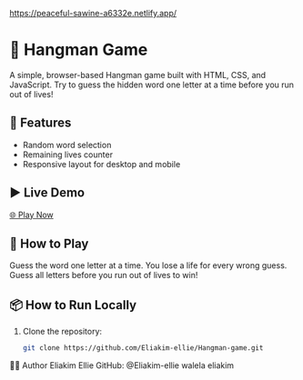 https://peaceful-sawine-a6332e.netlify.app/
# 🎯 Hangman Game
A simple, browser-based Hangman game built with HTML, CSS, and JavaScript. Try to guess the hidden word one letter at a time before you run out of lives!
## 🚀 Features
- Random word selection
- Remaining lives counter
- Responsive layout for desktop and mobile
## ▶️ Live Demo
[🌐 Play Now](https://peaceful-sawine-a6332e.netlify.app/)  
## 📸 How to Play
Guess the word one letter at a time. You lose a life for every wrong guess. Guess all letters before you run out of lives to win!
## 📦 How to Run Locally
1. Clone the repository:
   ```bash
   git clone https://github.com/Eliakim-ellie/Hangman-game.git
🧑‍💻 Author
Eliakim Ellie
GitHub: @Eliakim-ellie
walela eliakim
